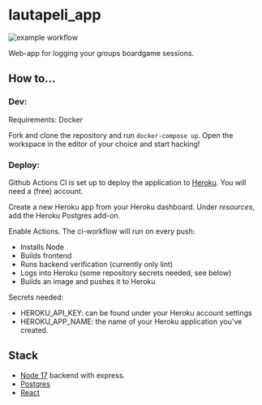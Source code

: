 # lautapeli_app

![example workflow](https://github.com/Veikkosuhonen/lautapeli_app/actions/workflows/main.yml/badge.svg)

Web-app for logging your groups boardgame sessions.

## How to...

### Dev:

Requirements: Docker

Fork and clone the repository and run `docker-compose up`. Open the workspace in the editor of your choice and start hacking!

### Deploy:

Github Actions CI is set up to deploy the application to [Heroku](https://heroku.com). You will need a (free) account. 

Create a new Heroku app from your Heroku dashboard. Under _resources_, add the Heroku Postgres add-on.

Enable Actions. The ci-workflow will run on every push:
- Installs Node
- Builds frontend
- Runs backend verification (currently only lint)
- Logs into Heroku (some repository secrets needed, see below)
- Builds an image and pushes it to Heroku

Secrets needed: 
- HEROKU_API_KEY: can be found under your Heroku account settings
- HEROKU_APP_NAME: the name of your Heroku application you've created.

## Stack

- [Node 17](https://hub.docker.com/_/node) backend with express.
- [Postgres](https://hub.docker.com/_/postgres)
- [React](https://reactjs.org/)
